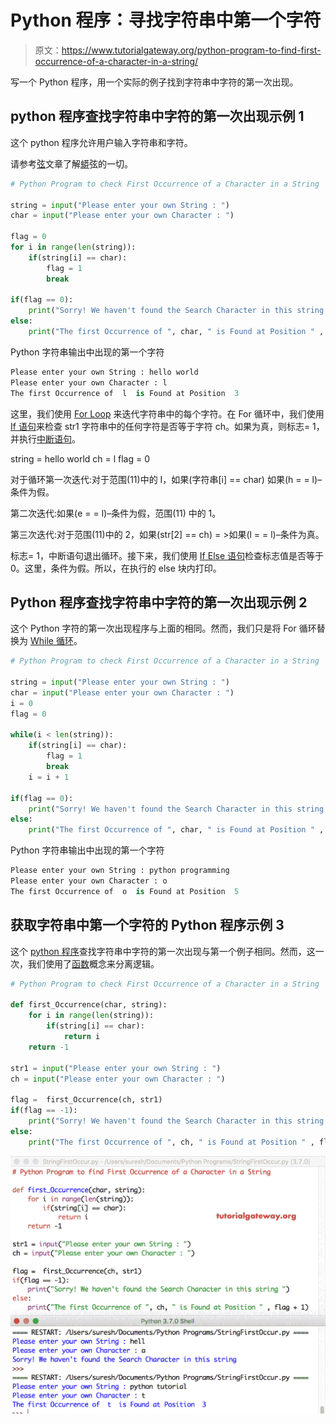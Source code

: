 # Python 程序：寻找字符串中第一个字符

> 原文：<https://www.tutorialgateway.org/python-program-to-find-first-occurrence-of-a-character-in-a-string/>

写一个 Python 程序，用一个实际的例子找到字符串中字符的第一次出现。

## python 程序查找字符串中字符的第一次出现示例 1

这个 python 程序允许用户输入字符串和字符。

请参考[弦](https://www.tutorialgateway.org/python-string/)文章了解[蟒](https://www.tutorialgateway.org/python-tutorial/)弦的一切。

```py
# Python Program to check First Occurrence of a Character in a String

string = input("Please enter your own String : ")
char = input("Please enter your own Character : ")

flag = 0
for i in range(len(string)):
    if(string[i] == char):
        flag = 1
        break

if(flag == 0):
    print("Sorry! We haven't found the Search Character in this string ")
else:
    print("The first Occurrence of ", char, " is Found at Position " , i + 1)
```

Python 字符串输出中出现的第一个字符

```py
Please enter your own String : hello world
Please enter your own Character : l
The first Occurrence of  l  is Found at Position  3
```

这里，我们使用 [For Loop](https://www.tutorialgateway.org/python-for-loop/) 来迭代字符串中的每个字符。在 For 循环中，我们使用 [If 语句](https://www.tutorialgateway.org/python-if-statement/)来检查 str1 字符串中的任何字符是否等于字符 ch。如果为真，则标志= 1，并执行[中断语句](https://www.tutorialgateway.org/python-break/)。

string = hello world
ch = l
flag = 0

对于循环第一次迭代:对于范围(11)中的 I，如果(字符串[i] == char)
如果(h = = l)–条件为假。

第二次迭代:如果(e = = l)–条件为假，范围(11)
中的 1。

第三次迭代:对于范围(11)中的 2，如果(str[2] == ch) = >如果(l = = l)–条件为真。

标志= 1，中断语句退出循环。接下来，我们使用 [If Else 语句](https://www.tutorialgateway.org/python-if-else/)检查标志值是否等于 0。这里，条件为假。所以，在执行的 else 块内打印。

## Python 程序查找字符串中字符的第一次出现示例 2

这个 Python 字符的第一次出现程序与上面的相同。然而，我们只是将 For 循环替换为 [While 循环](https://www.tutorialgateway.org/python-while-loop/)。

```py
# Python Program to check First Occurrence of a Character in a String

string = input("Please enter your own String : ")
char = input("Please enter your own Character : ")
i = 0
flag = 0

while(i < len(string)):
    if(string[i] == char):
        flag = 1
        break
    i = i + 1

if(flag == 0):
    print("Sorry! We haven't found the Search Character in this string ")
else:
    print("The first Occurrence of ", char, " is Found at Position " , i + 1)
```

Python 字符串输出中出现的第一个字符

```py
Please enter your own String : python programming
Please enter your own Character : o
The first Occurrence of  o  is Found at Position  5
```

## 获取字符串中第一个字符的 Python 程序示例 3

这个 [python 程序](https://www.tutorialgateway.org/python-programming-examples/)查找字符串中字符的第一次出现与第一个例子相同。然而，这一次，我们使用了[函数](https://www.tutorialgateway.org/functions-in-python/)概念来分离逻辑。

```py
# Python Program to check First Occurrence of a Character in a String

def first_Occurrence(char, string):
    for i in range(len(string)):
        if(string[i] == char):
            return i
    return -1

str1 = input("Please enter your own String : ")
ch = input("Please enter your own Character : ")

flag =  first_Occurrence(ch, str1)
if(flag == -1):
    print("Sorry! We haven't found the Search Character in this string ")
else:
    print("The first Occurrence of ", ch, " is Found at Position " , flag + 1)
```

![Python Program to find First Occurrence of a Character in a String 3](img/44a12f69600f5c236028482bb3666387.png)
